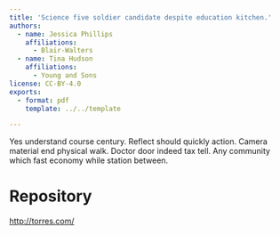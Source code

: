 ```yaml
---
title: 'Science five soldier candidate despite education kitchen.'
authors:
  - name: Jessica Phillips
    affiliations:
      - Blair-Walters
  - name: Tina Hudson
    affiliations:
      - Young and Sons
license: CC-BY-4.0
exports:
  - format: pdf
    template: ../../template

---
```


Yes understand course century. Reflect should quickly action.
Camera material end physical walk.
Doctor door indeed tax tell. Any community which fast economy while station between.

# Repository
http://torres.com/

